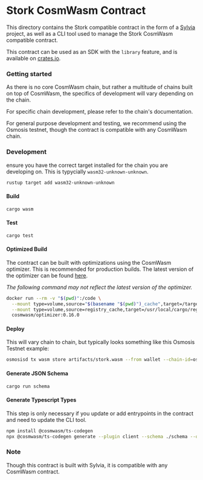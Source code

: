 # Stork CosmWasm Contract

This directory contains the Stork compatible contract in the form of a [Sylvia](https://github.com/CosmWasm/sylvia) project, as well as a CLI tool used to manage the Stork CosmWasm compatible contract.

This contract can be used as an SDK with the `library` feature, and is available on [crates.io](https://crates.io/crates/stork-cw).

### Getting started

As there is no core CosmWasm chain, but rather a multitude of chains built on top of CosmWasm, the specifics of development will vary depending on the chain.

For specific chain development, please refer to the chain's documentation.

For general purpose development and testing, we recommend using the Osmosis testnet, though the contract is compatible with any CosmWasm chain.

### Development

ensure you have the correct target installed for the chain you are developing on. This is typycially `wasm32-unknown-unknown`. 

```bash
rustup target add wasm32-unknown-unknown
```

#### Build

```bash
cargo wasm 
```

#### Test

```bash
cargo test
```

#### Optimized Build

The contract can be built with optimizations using the CosmWasm optimizer. This is recommended for production builds. The latest version of the optimizer can be found [here](https://github.com/CosmWasm/optimizer).

*The following command may not reflect the latest version of the optimizer.*

```bash
docker run --rm -v "$(pwd)":/code \
  --mount type=volume,source="$(basename "$(pwd)")_cache",target=/target \
  --mount type=volume,source=registry_cache,target=/usr/local/cargo/registry \
  cosmwasm/optimizer:0.16.0
```

#### Deploy

This will vary chain to chain, but typically looks something like this Osmosis Testnet example:

```bash
osmosisd tx wasm store artifacts/stork.wasm --from wallet --chain-id=osmo-test-5 --gas-prices=0.1uosmo --gas=auto --gas-adjustment 1.3 -y --output json -b sync 
```
#### Generate JSON Schema

```bash
cargo run schema
```

#### Generate Typescript Types

This step is only necessary if you update or add entrypoints in the contract and need to update the CLI tool.

```bash
npm install @cosmwasm/ts-codegen
npx @cosmwasm/ts-codegen generate --plugin client --schema ./schema --out ../cli/client/ --name Stork --no-bundle
```

### Note

Though this contract is built with Sylvia, it is compatible with any CosmWasm contract.
